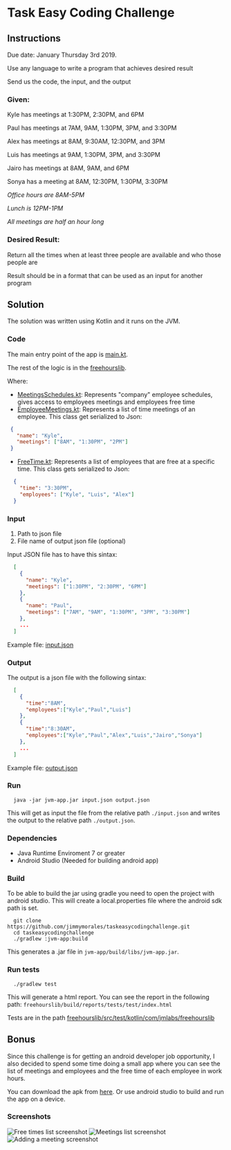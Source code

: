 # Task Easy Coding Challenge

## Instructions
Due date: January Thursday 3rd 2019.

Use any language to write a program that achieves desired result

Send us the code, the input, and the output 

### Given: 
  Kyle has meetings at 1:30PM, 2:30PM, and 6PM
  
  Paul has meetings at 7AM, 9AM, 1:30PM, 3PM, and 3:30PM
  
  Alex has meetings at 8AM, 9:30AM, 12:30PM, and 3PM
  
  Luis has meetings at 9AM, 1:30PM, 3PM, and 3:30PM
  
  Jairo has meetings at 8AM, 9AM, and 6PM
  
  Sonya has a meeting at 8AM, 12:30PM, 1:30PM, 3:30PM


_Office hours are 8AM-5PM_

_Lunch is 12PM-1PM_

_All meetings are half an hour long_

### Desired Result:
Return all the times when at least three people are available and who those people are

Result should be in a format that can be used as an input for another program

## Solution
The solution was written using Kotlin and it runs on the JVM.

### Code
The main entry point of the app is [main.kt](jvm-app/src/main/kotlin/Main.kt).

The rest of the logic is in the [freehourslib](freehourslib/src/main/kotlin/com/jmlabs/freehourslib).

Where:
* [MeetingsSchedules.kt](freehourslib/src/main/kotlin/com/jmlabs/freehourslib/MeetingsSchedules.kt): Represents "company" employee schedules, gives access to employees meetings and employees free time
* [EmployeeMeetings.kt](freehourslib/src/main/kotlin/com/jmlabs/freehourslib/EmployeeMeetings.kt): Represents a list of time meetings of an employee. This class get serialized to Json:
 ```json
  {
    "name": "Kyle",
    "meetings": ["8AM", "1:30PM", "2PM"]
  }
```
* [FreeTime.kt](freehourslib/src/main/kotlin/com/jmlabs/freehourslib/FreeTime.kt): Represents a list of employees that are free at a specific time. This class gets serialized to Json:
```json
  {
    "time": "3:30PM",
    "employees": ["Kyle", "Luis", "Alex"]
  }
```

### Input
1. Path to json file
1. File name of output json file (optional)

Input JSON file has to have this sintax:
```json
  [
    {
      "name": "Kyle",
      "meetings": ["1:30PM", "2:30PM", "6PM"]
    },
    {
      "name": "Paul",
      "meetings": ["7AM", "9AM", "1:30PM", "3PM", "3:30PM"]
    },
    ...
  ]
```
Example file: [input.json](input.json)

### Output
The output is a json file with the following sintax:
```json
  [
    {
      "time":"8AM",
      "employees":["Kyle","Paul","Luis"]
    },
    {
      "time":"8:30AM",
      "employees":["Kyle","Paul","Alex","Luis","Jairo","Sonya"]
    },
    ...
  ]
```
Example file: [output.json](output.json)

### Run
```shell
  java -jar jvm-app.jar input.json output.json
```
This will get as input the file from the relative path `./input.json` and writes the output to the relative path `./output.json`.


### Dependencies
* Java Runtime Enviroment 7 or greater
* Android Studio (Needed for building android app)

### Build
To be able to build the jar using gradle you need to open the project with android studio.
This will create a local.properties file where the android sdk path is set.

```shell
  git clone https://github.com/jimmymorales/taskeasycodingchallenge.git
  cd taskeasycodingchallenge
  ./gradlew :jvm-app:build
```
This generates a .jar file in `jvm-app/build/libs/jvm-app.jar`.

### Run tests
```shell
  ./gradlew test
```
This will generate a html report. You can see the report in the following path:
`freehourslib/build/reports/tests/test/index.html`

Tests are in the path [freehourslib/src/test/kotlin/com/jmlabs/freehourslib](freehourslib/src/test/kotlin/com/jmlabs/freehourslib)

## Bonus
Since this challenge is for getting an android developer job opportunity, I also decided to spend some time doing a small app where you can see the list of meetings and employees and the free time of each employee in work hours.

You can download the apk from [here](https://github.com/jimmymorales/taskeasycodingchallenge/releases/tag/v0.0.1). Or use android studio to build and run the app on a device.

### Screenshots
![Free times list screenshot](screenshots/freetimes.jpg)
![Meetings list screenshot](screenshots/meetings.jpg)
![Adding a meeting screenshot](screenshots/adding_meetings.jpg)
